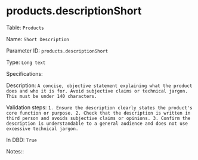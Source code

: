 # products.descriptionShort

Table: ```Products```

Name: ```Short Description```

Parameter ID: ```products.descriptionShort```

Type: ```Long text```

Specifications: 

Description: ```A concise, objective statement explaining what the product does and who it is for. Avoid subjective claims or technical jargon. This must be under 140 characters.```

Validation steps: ```1. Ensure the description clearly states the product's core function or purpose.
2. Check that the description is written in third person and avoids subjective claims or opinions.
3. Confirm the description is understandable to a general audience and does not use excessive technical jargon.```

In DBD: ```True```

Notes:: 

